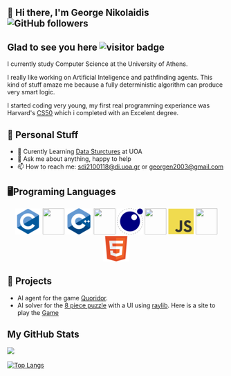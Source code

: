 ## 👋 Hi there, I'm George Nikolaidis <img alt="GitHub followers" src="https://img.shields.io/github/followers/georgen2003?label=Github%20followers&style=for-the-badge">


## Glad to see you here  ![visitor badge](https://visitor-badge.glitch.me/badge?page_id=jgeorgen2003.georgen2003)

I currently study Computer Science at the University of Athens.

I really like working on Artificial Inteligence and pathfinding agents. This kind of stuff amaze me because a fully deterministic algorithm can produce very smart logic.

I started coding very young, my first real programming experiance was Harvard's [CS50](https://pll.harvard.edu/course/cs50-introduction-computer-science?delta=0) which i completed with an Excelent degree.

## 🧍 Personal Stuff
- 💾 Curently Learning [Data Sturctures](http://cgi.di.uoa.gr/~k08/) at UOA
- 💬 Ask me about anything, happy to help
- 📫 How to reach me: sdi2100118@di.uoa.gr or georgen2003@gmail.com

## 🖥️Programing Languages
<div>
  <p align="center">
    <img title=C src=https://github.com/devicons/devicon/blob/master/icons/c/c-original.svg width=60 height=60>
    <img src=https://upload.wikimedia.org/wikipedia/commons/5/59/Empty.png width=50 height=60>
    <img title=C++ src=https://github.com/devicons/devicon/blob/master/icons/cplusplus/cplusplus-original.svg width=60 height=60 style="">
    <img src=https://upload.wikimedia.org/wikipedia/commons/5/59/Empty.png width=50 height=60>
    <img title=Lua src=https://github.com/devicons/devicon/blob/master/icons/lua/lua-original.svg width=60 height=60>
    <img src=https://upload.wikimedia.org/wikipedia/commons/5/59/Empty.png width=50 height=60>
    <img title=JavaScript src=https://github.com/devicons/devicon/blob/master/icons/javascript/javascript-original.svg width=60 height=60>
    <img src=https://upload.wikimedia.org/wikipedia/commons/5/59/Empty.png width=50 height=60>
    <img title=HTML src=https://github.com/devicons/devicon/blob/master/icons/html5/html5-original.svg width=60 height=60>
  </p>
</div>
    

## 🔌 Projects
- AI agent for the game [Quoridor](https://en.wikipedia.org/wiki/Quoridor).
- AI solver for the [8 piece puzzle](https://github.com/georgen2003/N-Piece-Puzzle) with a UI using [raylib](https://www.raylib.com/). Here is a site to play the [Game](https://www.artbylogic.com/puzzles/numSlider/numberShuffle.htm?rows=3&cols=3&sqr=1)


## My GitHub Stats
<img height="180em" src="https://github-readme-stats.vercel.app/api?username=georgen2003&show_icons=true&hide_border=true&count_private=true&include_all_commits=true&theme=github_dark" />

[![Top Langs](https://github-readme-stats.vercel.app/api/top-langs/?username=georgen2003&layout=compact&theme=github_dark&hide_border=true)](https://github.com/anuraghazra/github-readme-stats)

